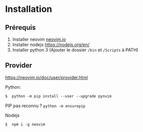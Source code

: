 # Installation

## Prérequis

1) Installer neovim [neovim.io](https://neovim.io/)
2) Installer nodejs https://nodejs.org/en/
3) Installer python 3 (Ajouter le dossier `/bin` et `/Scripts` à PATH)
 
## Provider

https://neovim.io/doc/user/provider.html

Python:
```txt
$  python -m pip install --user --upgrade pynvim
```
PIP pas reconnu ? `python -m ensurepip`

Nodejs
```txt
$  npm i -g neovim
```
